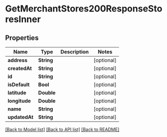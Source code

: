# GetMerchantStores200ResponseStoresInner

## Properties
Name | Type | Description | Notes
------------ | ------------- | ------------- | -------------
**address** | **String** |  | [optional] 
**createdAt** | **String** |  | [optional] 
**id** | **String** |  | [optional] 
**isDefault** | **Bool** |  | [optional] 
**latitude** | **Double** |  | [optional] 
**longitude** | **Double** |  | [optional] 
**name** | **String** |  | [optional] 
**updatedAt** | **String** |  | [optional] 

[[Back to Model list]](../README.md#documentation-for-models) [[Back to API list]](../README.md#documentation-for-api-endpoints) [[Back to README]](../README.md)


